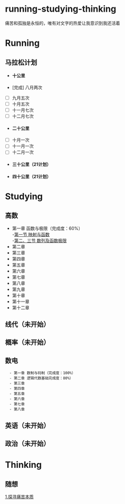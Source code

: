 # running-studying-thinking
痛苦和孤独是永恒的，唯有对文字的热爱让我意识到我还活着
# Running
## 马拉松计划
- #### 十公里
- [完成] 八月两次
- [ ] 九月五次
- [ ] 十月五次
- [ ] 十一月七次
- [ ] 十二月七次

- #### 二十公里
- [ ] 十月一次
- [ ] 十一月一次
- [ ] 十二月一次
- #### 三十公里（21计划）
- #### 四十公里（21计划）
# Studying
## 高数
  - 第一章 函数与极限（完成度：60%）<br/>
    -[第一节 映射与函数](https://github.com/RaguelFoReveR/running-studying-thinking/issues/2)<br/>
    -[第二、三节 数列及函数极限]()
  - 第二章
  - 第三章
  - 第四章
  - 第五章
  - 第六章
  - 第七章
  - 第八章
  - 第九章
  - 第十章
  - 第十一章
  - 第十二章
      
      
## 线代（未开始）
## 概率（未开始）
## 数电
      - 第一章 数制与码制（完成度：100%）
      - 第二章 逻辑代数基础完成度：80%）
      - 第三章
      - 第四章
      - 第五章
      - 第六章
      - 第七章
      - 第八章
      
## 英语（未开始）
## 政治（未开始）
# Thinking
## 随想
[1.探寻痛苦本质](https://github.com/RaguelFoReveR/running-studying-thinking/issues/1)

